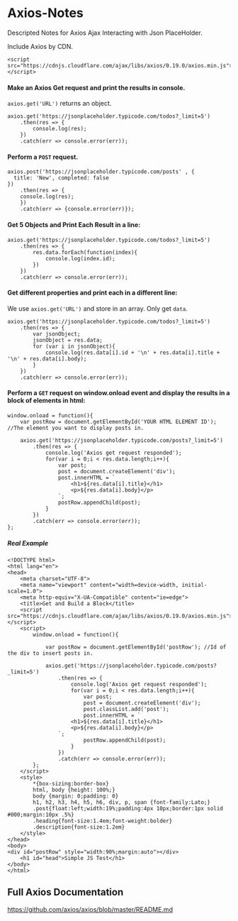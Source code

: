 # Axios-Notes
Descripted Notes for Axios Ajax Interacting with Json PlaceHolder.

Include Axios by CDN.
```
<script src="https://cdnjs.cloudflare.com/ajax/libs/axios/0.19.0/axios.min.js"></script>
```

#### Make an Axios Get request and print the results in console.
`axios.get('URL')` returns an object.
```
axios.get('https://jsonplaceholder.typicode.com/todos?_limit=5')
    .then(res => {
        console.log(res);
    })
    .catch(err => console.error(err));
```

#### Perform a `POST` request.
```
axios.post('https://jsonplaceholder.typicode.com/posts' , {
  title: 'New', completed: false  
})
    .then(res => {
    console.log(res);
    })
    .catch(err => {console.error(err)});
```
#### Get 5 Objects and Print Each Result in a line:
```
axios.get('https://jsonplaceholder.typicode.com/todos?_limit=5')
    .then(res => {
        res.data.forEach(function(index){
            console.log(index.id);
        })
    })
    .catch(err => console.error(err));
```

#### Get different properties and print each in a different line:
We use `axios.get('URL')` and store in an array. Only get `data`.
```
axios.get('https://jsonplaceholder.typicode.com/todos?_limit=5')
    .then(res => {
        var jsonObject;
        jsonObject = res.data;
        for (var i in jsonObject){
            console.log(res.data[i].id + '\n' + res.data[i].title + '\n' + res.data[i].body);
        }
    })
    .catch(err => console.error(err));
```

#### Perform a `GET` request on window.onload event and display the results in a block of elements in html:
```
window.onload = function(){
    var postRow = document.getElementById('YOUR HTML ELEMENT ID'); //The element you want to display posts in.
    
    axios.get('https://jsonplaceholder.typicode.com/posts?_limit=5')
        .then(res => {
            console.log('Axios get request responded');
            for(var i = 0;i < res.data.length;i++){
                var post;
                post = document.createElement('div');
                post.innerHTML = `
                    <h1>${res.data[i].title}</h1>
                    <p>${res.data[i].body}</p>
                `;
                postRow.appendChild(post);
            }
        })
        .catch(err => console.error(err));  
};
```
##### Real Example
```
<!DOCTYPE html>
<html lang="en">
<head>
    <meta charset="UTF-8">
    <meta name="viewport" content="width=device-width, initial-scale=1.0">
    <meta http-equiv="X-UA-Compatible" content="ie=edge">
    <title>Get and Build a Block</title>
    <script src="https://cdnjs.cloudflare.com/ajax/libs/axios/0.19.0/axios.min.js"></script>
    <script>
        window.onload = function(){
        
            var postRow = document.getElementById('postRow'); //Id of the div to insert posts in.
            
            axios.get('https://jsonplaceholder.typicode.com/posts?_limit=5')
                .then(res => {
                    console.log('Axios get request responded');
                    for(var i = 0;i < res.data.length;i++){
                        var post;
                        post = document.createElement('div');
                        post.classList.add('post');
                        post.innerHTML = `
                    <h1>${res.data[i].title}</h1>
                    <p>${res.data[i].body}</p>
                `;
                        postRow.appendChild(post);
                    }
                })
                .catch(err => console.error(err));
        };
    </script>
    <style>
        *{box-sizing:border-box}
        html, body {height: 100%;}
        body {margin: 0;padding: 0}
        h1, h2, h3, h4, h5, h6, div, p, span {font-family:Lato;}
        .post{float:left;width:19%;padding:4px 10px;border:1px solid #000;margin:10px .5%}
        .heading{font-size:1.4em;font-weight:bolder}
        .description{font-size:1.2em}
    </style>
</head>
<body>
<div id="postRow" style="width:90%;margin:auto"></div>
    <h1 id="head">Simple JS Test</h1>
</body>
</html>
```

## Full Axios Documentation
https://github.com/axios/axios/blob/master/README.md
